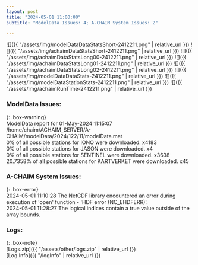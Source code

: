 ```yaml
---
layout: post
title: "2024-05-01 11:00:00"
subtitle: "ModelData Issues: 4; A-CHAIM System Issues: 2"

---
```


![]({{ "/assets/img/modelDataDataStatsShort-2412211.png" | relative_url }})
![]({{ "/assets/img/achaimDataStatsShort-2412211.png" | relative_url }})
![]({{ "/assets/img/achaimDataStatsLong00-2412211.png" | relative_url }})
![]({{ "/assets/img/achaimDataStatsLong01-2412211.png" | relative_url }})
![]({{ "/assets/img/achaimDataStatsLong02-2412211.png" | relative_url }})
![]({{ "/assets/img/modelDataDataStats-2412211.png" | relative_url }})
![]({{ "/assets/img/modelDataStationStats-2412211.png" | relative_url }})
![]({{ "/assets/img/achaimRunTime-2412211.png" | relative_url }})


### ModelData Issues:  
  
{: .box-warning}  
 ModelData report for 01-May-2024 11:15:07   
 /home/chaim/ACHAIM_SERVER/A-CHAIM/modelData/2024/122/11/modelData.mat   
 0% of all possible stations for IONO were downloaded. x4183   
 0% of all possible stations for JASON were downloaded. x4   
 0% of all possible stations for SENTINEL were downloaded. x3638   
 20.7358% of all possible stations for KARTVERKET were downloaded. x45   
  
### A-CHAIM System Issues:  
  
{: .box-error}  
2024-05-01 11:10:28 The NetCDF library encountered an error during execution of 'open' function - 'HDF error (NC_EHDFERR)'.  
2024-05-01 11:28:27 The logical indices contain a true value outside of the array bounds.  

### Logs:  
  
{: .box-note}  
[Logs.zip]({{ "/assets/other/logs.zip" | relative_url }})  
[Log Info]({{ "/logInfo" | relative_url }})  
